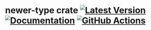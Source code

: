 # newer-type crate [![Latest Version]][crates.io] [![Documentation]][docs.rs] [![GitHub Actions]][actions]

[Latest Version]: https://img.shields.io/crates/v/newer-type.svg
[crates.io]: https://crates.io/crates/newer-type
[Documentation]: https://img.shields.io/docsrs/newer-type
[docs.rs]: https://docs.rs/newer-type/latest/
[GitHub Actions]: https://github.com/yasuo-ozu/newer-type/actions/workflows/rust.yml/badge.svg
[actions]: https://github.com/yasuo-ozu/newer-type/actions/workflows/rust.yml

